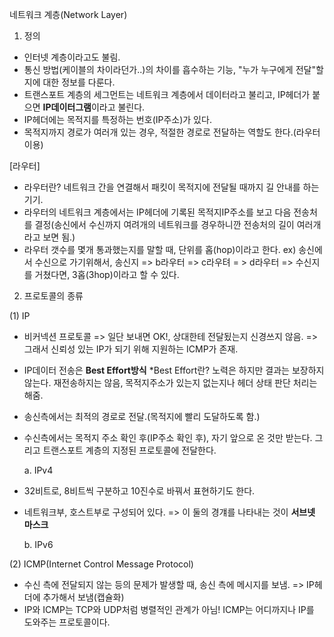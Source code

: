 네트워크 계층(Network Layer)

1. 정의

- 인터넷 계층이라고도 불림.
- 통신 방법(케이블의 차이라던가..)의 차이를 흡수하는 기능, "누가 누구에게 전달"할지에 대한 정보를 다룬다.
- 트랜스포트 계층의 세그먼트는 네트워크 계층에서 데이터라고 불리고, IP헤더가 붙으면 **IP데이터그램**이라고 불린다.
- IP헤더에는 목적지를 특정하는 번호(IP주소)가 있다.
- 목적지까지 경로가 여러개 있는 경우, 적절한 경로로 전달하는 역할도 한다.(라우터 이용)

[라우터]

- 라우터란? 네트워크 간을 연결해서 패킷이 목적지에 전달될 때까지 길 안내를 하는 기기.
- 라우터의 네트워크 계층에서는 IP헤더에 기록된 목적지IP주소를 보고 다음 전송처를 결정(송신에서 수신까지 여려개의 네트워크를 경우하니깐 전송처의 길이 여러개라고 보면 됨.)
- 라우터 갯수를 몇개 통과했는지를 말할 때, 단위를 홉(hop)이라고 한다. ex) 송신에서 수신으로 가기위해서, 송신지 => b라우터 => c라우텨 = > d라우터 => 수신지 를 거쳤다면, 3홉(3hop)이라고 할 수 있다.

2. 프로토콜의 종류

(1) IP

- 비커넥션 프로토콜 => 일단 보내면 OK!, 상대한테 전달됬는지 신경쓰지 않음. => 그래서 신뢰성 있는 IP가 되기 위해 지원하는 ICMP가 존재.
- IP데이터 전송은 **Best Effort방식**
  \*Best Effort란? 노력은 하지만 결과는 보장하지 않는다. 재전송하지는 않음, 목적지주소가 있는지 없는지나 헤더 상태 판단 처리는 해줌.
- 송신측에서는 최적의 경로로 전달.(목적지에 빨리 도달하도록 함.)
- 수신측에서는 목적지 주소 확인 후(IP주소 확인 후), 자기 앞으로 온 것만 받는다. 그리고 트랜스포트 계층의 지정된 프로토콜에 전달한다.

  a. IPv4

- 32비트로, 8비트씩 구분하고 10진수로 바꿔서 표현하기도 한다.
- 네트워크부, 호스트부로 구성되어 있다. => 이 둘의 경걔를 나타내는 것이 **서브넷 마스크**

  b. IPv6

(2) ICMP(Internet Control Message Protocol)

- 수신 측에 전달되지 않는 등의 문제가 발생할 때, 송신 측에 메시지를 보냄. => IP헤더에 추가해서 보냄(캡슐화)
- IP와 ICMP는 TCP와 UDP처럼 병렬적인 관계가 아님! ICMP는 어디까지나 IP를 도와주는 프로토콜이다.
